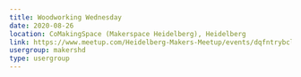 ```yaml
---
title: Woodworking Wednesday
date: 2020-08-26
location: CoMakingSpace (Makerspace Heidelberg), Heidelberg
link: https://www.meetup.com/Heidelberg-Makers-Meetup/events/dqfntrybclbjc/
usergroup: makershd
type: usergroup
---
```

